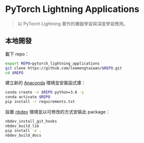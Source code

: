 # PyTorch Lightning Applications
> 以 PyTorch Lightning 實作的機器學習與深度學習應用。


## 本地開發

載下 repo：

```bash
export REPO=pytorch_lightning_applications
git clone https://github.com/leemengtaiwan/$REPO.git
cd $REPO
```

建立新的 [Anaconda](https://www.anaconda.com/) 環境並安裝函式庫：

```bash
conda create -n $REPO python=3.6 -y
conda activate $REPO
pip install -r requirements.txt
```

設置 [nbdev](https://github.com/fastai/nbdev) 環境並以可修改的方式安裝此 package：

```bash
nbdev_install_git_hooks
nbdev_build_lib
pip install -e .
nbdev_build_docs
```
